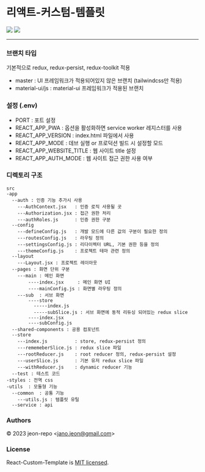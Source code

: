 # 리액트-커스텀-템플릿

<img src="https://img.shields.io/badge/Author-jeon--repo-blue"> <img src="https://img.shields.io/badge/License-MIT-brightgreen">

---
### 브랜치 타입
기본적으로 redux, redux-persist, redux-toolkit 적용
- master : UI 프레임워크가 적용되어있지 않은 브랜치 (tailwindcss만 적용)
- material-ui/js : material-ui 프레임워크가 적용된 브랜치

### 설정 (.env)
- PORT : 포트 설정
- REACT_APP_PWA : 옵션을 활성화하면 service worker 레지스터를 사용
- REACT_APP_VERSION : index.html 파일에서 사용
- REACT_APP_MODE : 데브 실행 or 프로덕션 빌드 시 설정할 모드
- REACT_APP_WEBSITE_TITLE : 웹 사이트 title 설정
- REACT_APP_AUTH_MODE : 웹 사이트 접근 권한 사용 여부

### 디렉토리 구조
```
src
-app
  --auth : 인증 기능 추가시 사용
    ---AuthContext.jsx   : 인증 로직 사용될 곳
    ---Authorization.jsx : 접근 권한 처리
    ---authRoles.js      : 인증 권한 구분
  --config
    ---defineConfig.js   : 개발 모드에 다른 값의 구분이 필요한 정의
    ---routesConfig.js   : 라우팅 정의
    ---settingsConfig.js : 리다이렉터 URL, 기본 권한 등을 정의
    ---themeConfig.js    : 프로젝트 테마 관련 정의
  --layout
    ---Layout.jsx : 프로젝트 레이아웃
  --pages : 화면 단위 구분
    ---main : 메인 화면
        ----index.jsx     : 메인 화면 UI
        ----mainConfig.js : 화면별 라우팅 정의
    ---sub  : 서브 화면
        ----store
          -----index.js
          -----subSlice.js : 서브 화면에 동적 리듀싱 되어있는 redux slice
        ----index.jsx
        ----subConfig.js
  --shared-components : 공용 컴포넌트
  --store
    ---index.js          : store, redux-persist 정의
    ---rememeberSlice.js : redux slice 파일
    ---rootReducer.js    : root reducer 정의, redux-persist 설정
    ---userSlice.js      : 기본 유저 redux slice 파일
    ---withReducer.js    : dynamic reducer 기능
  --test : 테스트 코드
-styles : 전역 css
-utils  : 모듈형 기능
  --common  : 공통 기능
    ---utils.js : 템플릿 유틸
  --service : api
```

### Authors
© 2023 jeon-repo <<jano.jeon@gmail.com>>
### License
React-Custom-Template is [MIT licensed](https://github.com/jeon-repo/React-Custom-Template/blob/master/license.md).
